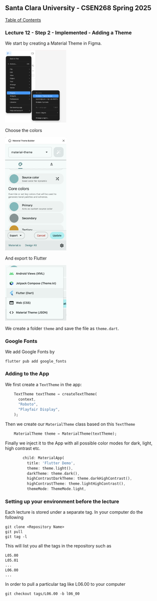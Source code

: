 ## Santa Clara University - CSEN268 Spring 2025

[Table of Contents](/toc.md)

### Lecture 12 - Step 2 - Implemented - Adding a Theme

We start by creating a Material Theme in Figma.

<img src="/assets/images/Figma_start_material.png" alt="Material Theme Builder" width="200">

Choose the colors

<img src="/assets/images/Material2.png" alt="Material Theme Builder" width="200">

And export to Flutter

<img src="/assets/images/Material3.png" alt="Material Theme Builder" width="200">

We create a folder `theme` and save the file as `theme.dart`. 

### Google Fonts

We add Google Fonts by

```
flutter pub add google_fonts
```

### Adding to the App
We first create a `TextTheme` in the app:
```dart
    TextTheme textTheme = createTextTheme(
      context,
      "Roboto",
      "Playfair Display",
    );
```
Then we create our `MaterialTheme` class based on this `TextTheme`
```dart
    MaterialTheme theme = MaterialTheme(textTheme);
```
Finally we inject it to the App with all possible color modes for dark, light, high contrast etc.

```dart
        child: MaterialApp(
          title: 'Flutter Demo',
          theme: theme.light(),
          darkTheme: theme.dark(),
          highContrastDarkTheme: theme.darkHighContrast(),
          highContrastTheme: theme.lightHighContrast(),
          themeMode: ThemeMode.light,
```

### Setting up your environment before the lecture

Each lecture is stored under a separate tag. In your computer do the following

    git clone <Repository Name>
    git pull
    git tag -l

This will list you all the tags in the repository such as

    L05.00
    L05.01
    ...
    L06.00
    ...

In order to pull a particular tag like L06.00 to your computer

    git checkout tags/L06.00 -b l06_00


